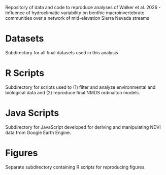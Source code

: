 Repository of data and code to reproduce analyses of Walker et al. 2026 - Influence of hydroclimatic variability on benthic macroinvertebrate communities over a network of mid-elevation Sierra Nevada streams

# Datasets
Subdirectory for all final datasets used in this analysis

# R Scripts
Subdirectory for scripts used to (1) filter and analyze environmental and biological data and (2) reproduce final NMDS ordinaiton models.

# Java Scripts
Subdirectory for JavaScript developed for deriving and manipulating NDVI data from Google Earth Engine.

# Figures
Separate subdirectory containing R scripts for reproducing figures.
